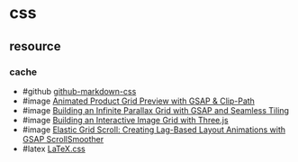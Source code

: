 # css

## resource

### cache

- #github [github-markdown-css](https://github.com/sindresorhus/github-markdown-css)
- #image [Animated Product Grid Preview with GSAP & Clip-Path](https://tympanus.net/codrops/2025/05/27/animated-product-grid-preview-with-gsap-clip-path/)
- #image [Building an Infinite Parallax Grid with GSAP and Seamless Tiling](https://tympanus.net/codrops/2025/06/11/building-an-infinite-parallax-grid-with-gsap-and-seamless-tiling/)
- #image [Building an Interactive Image Grid with Three.js](https://tympanus.net/codrops/2025/03/18/building-an-interactive-image-grid-with-three-js/)
- #image [Elastic Grid Scroll: Creating Lag-Based Layout Animations with GSAP ScrollSmoother](https://tympanus.net/codrops/2025/06/03/elastic-grid-scroll-creating-lag-based-layout-animations-with-gsap-scrollsmoother/)
- #latex [LaTeX.css](https://latex.vercel.app/)
